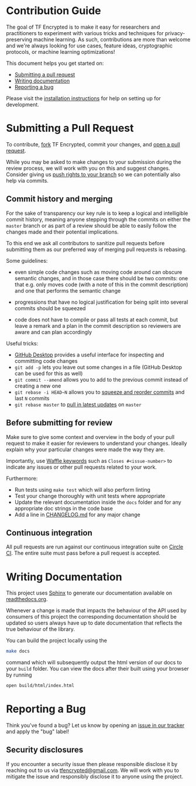 # Contribution Guide

The goal of TF Encrypted is to make it easy for researchers and practitioners to experiment with various tricks and techniques for privacy-preserving machine learning. As such, contributions are more than welcome and we're always looking for use cases, feature ideas, cryptographic protocols, or machine learning optimizations!

This document helps you get started on:

- [Submitting a pull request](#submitting-a-pull-request)
- [Writing documentation](#writing-documentation)
- [Reporting a bug](#reporting-a-bug)

Please visit the [installation instructions](./INSTALL.md) for help on setting up for development.

# Submitting a Pull Request

To contribute, [fork](https://help.github.com/articles/fork-a-repo/) TF Encrypted, commit your changes, and [open a pull request](https://help.github.com/articles/using-pull-requests/).

While you may be asked to make changes to your submission during the review process, we will work with you on this and suggest changes. Consider giving us [push rights to your branch](https://help.github.com/articles/allowing-changes-to-a-pull-request-branch-created-from-a-fork/) so we can potentially also help via commits.

## Commit history and merging

For the sake of transparency our key rule is to keep a logical and intelligible commit history, meaning anyone stepping through the commits on either the `master` branch or as part of a review should be able to easily follow the changes made and their potential implications.

To this end we ask all contributors to sanitize pull requests before submitting them as our preferred way of merging pull requests is rebasing.

Some guidelines:

- even simple code changes such as moving code around can obscure semantic changes, and in those case there should be two commits: one that e.g. only moves code (with a note of this in the commit description) and one that performs the semantic change

- progressions that have no logical justification for being split into several commits should be squeezed

- code does not have to compile or pass all tests at each commit, but leave a remark and a plan in the commit description so reviewers are aware and can plan accordingly

Useful tricks:

- [GitHub Desktop](https://desktop.github.com/) provides a useful interface for inspecting and committing code changes
- `git add -p` lets you leave out some changes in a file (GitHub Desktop can be used for this as well)
- `git commit --amend` allows you to add to the previous commit instead of creating a new one
- `git rebase -i HEAD~N` allows you to [squeeze and reorder commits](https://git-scm.com/book/en/v2/Git-Tools-Rewriting-History) and last `N` commits
- `git rebase master` to [pull in latest updates](https://git-scm.com/book/en/v2/Git-Branching-Rebasing) on `master`

## Before submitting for review

Make sure to give some context and overview in the body of your pull request to make it easier for reviewers to understand your changes. Ideally explain why your particular changes were made the way they are.

Importantly, use [Waffle keywords](https://help.waffle.io/dependencies/which-keywords-are-supported-with-dependencies) such as `Closes #<issue-number>` to indicate any issues or other pull requests related to your work.

Furthermore:

- Run tests using `make test` which will also perform linting
- Test your change thoroughly with unit tests where appropriate
- Update the relevant documentation inside the `docs` folder and for any appropriate doc strings in the code base
- Add a line in [CHANGELOG.md](../CHANGELOG.md) for any major change

## Continuous integration

All pull requests are run against our continuous integration suite on [Circle CI](https://circleci.com/gh/mortendahl/workflows/tf-encrypted). The entire suite must pass before a pull request is accepted.

# Writing Documentation

This project uses [Sphinx](http://www.sphinx-doc.org/en/master/) to generate our documentation available on [readthedocs.org](https://tf-encrypted.readthedocs.io/en/latest/index.html).

Whenever a change is made that impacts the behaviour of the API used by
consumers of this project the corresponding documentation should be updated so
users always have up to date documentation that reflects the true behaviour of
the library.

You can build the project locally using the 

```sh
make docs
```

command which will
subsequently output the html version of our docs to your `build` folder. You
can view the docs after their built using your browser by running

```sh
open build/html/index.html
```

# Reporting a Bug

Think you've found a bug? Let us know by opening an [issue in our tracker](https://github.com/mortendahl/tf-encrypted/issues) and apply the "bug" label!

## Security disclosures

If you encounter a security issue then please responsible disclose it by reaching out to us via [tfencrypted@gmail.com](mailto:tfencrypted@gmail.com). We will work with you to mitigate the issue and responsibly disclose it to anyone using the project.
